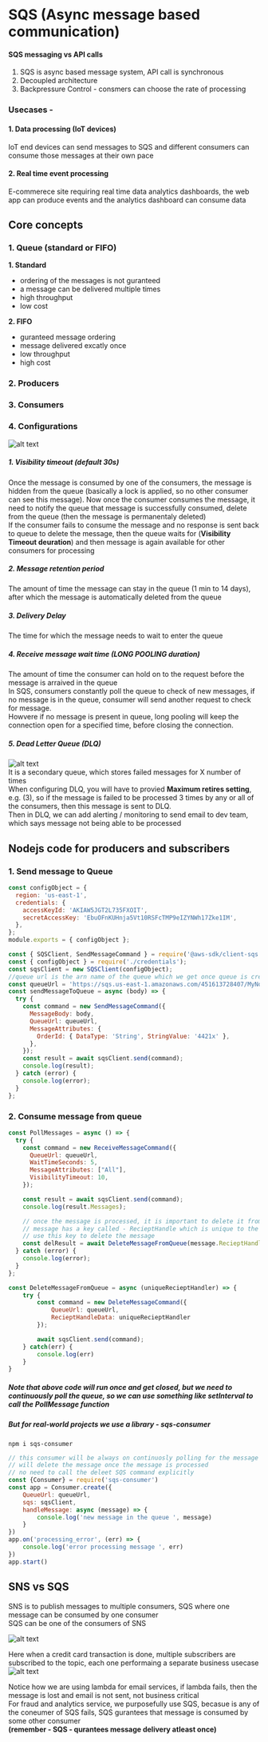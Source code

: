 # SQS (Async message based communication)

#### SQS messaging vs API calls
1. SQS is async based message system, API call is synchronous
2. Decoupled architecture
3. Backpressure Control - consmers can choose the rate of processing

### Usecases - 
#### 1. Data processing (IoT devices)
IoT end devices can send messages to SQS and different consumers can consume those messages at their own pace
#### 2. Real time event processing  
E-commerece site requiring real time data analytics dashboards, the web app can produce events and the analytics dashboard can consume data

## Core concepts

### 1. Queue (standard or FIFO)
**1. Standard**  
 - ordering of the messages is not guranteed
 - a message can be delivered multiple times
 - high throughput
 - low cost

**2. FIFO**
 - guranteed message ordering
 - message delivered excatly once
 - low throughput
 - high cost

### 2. Producers 

### 3. Consumers

### 4. Configurations  
![alt text](PNG/SQS2.PNG "Title")  

##### 1. Visibility timeout (default 30s)
Once the message is consumed by one of the consumers, the message is hidden from the queue (basically a lock is applied, so no other consumer can see this message). 
Now once the consumer consumes the message, it need to notify the queue that message is successfully consumed, delete from the queue (then the message is permanentaly deleted)  
If the consumer fails to consume the message and no response is sent back to queue to delete the message, then the queue waits for (**Visibility Timeout deuration**) and then message is again available for other consumers for processing

##### 2. Message retention period
The amount of time the message can stay in the queue (1 min to 14 days), after which the message is automatically deleted from the queue

##### 3. Delivery Delay
The time for which the message needs to wait to enter the queue

##### 4. Receive message wait time (LONG POOLING duration)
The amount of time the consumer can hold on to the request before the message is arraived in the queue  
In SQS, consumers constantly poll the queue to check of new messages, if no message is in the queue, consumer will send another request to check for message.  
Howvere if no message is present in queue, long pooling will keep the connection open for a specified time, before closing the connection.

##### 5. Dead Letter Queue (DLQ)
![alt text](PNG/SQS2.PNG "Title")  
It is a secondary queue, which stores failed messages for X number of times  
When configuring DLQ, you will have to provied **Maximum retires setting**, e.g. (3), so if the message is failed to be processed 3 times by any or all of the consumers, then this message is sent to DLQ.  
Then in DLQ, we can add alerting / monitoring to send email to dev team, which says message not being able to be processed 

## Nodejs code for producers and subscribers

### 1. Send message to Queue  

```javascript
const configObject = {
  region: 'us-east-1',
  credentials: {
    accessKeyId: 'AKIAW5JGT2L735FXOIT',
    secretAccessKey: 'EbuOFnKUHnja5Vt10RSFcTMP9eIZYNWh17Zke1IM',
  },
};
module.exports = { configObject };
```

```javascript
const { SQSClient, SendMessageCommand } = require('@aws-sdk/client-sqs');
const { configObject } = require('./credentials');
const sqsClient = new SQSClient(configObject);
//queue url is the arn name of the queue which we get once queue is created in AWS console
const queueUrl = 'https://sqs.us-east-1.amazonaws.com/451613728407/MyNodeQueue';
const sendMessageToQueue = async (body) => {
  try {
    const command = new SendMessageCommand({
      MessageBody: body,
      QueueUrl: queueUrl,
      MessageAttributes: {
        OrderId: { DataType: 'String', StringValue: '4421x' },
      },
    });
    const result = await sqsClient.send(command);
    console.log(result);
  } catch (error) {
    console.log(error);
  }
};
```

### 2. Consume message from queue

```javascript
const PollMessages = async () => {
  try {
    const command = new ReceiveMessageCommand({
      QueueUrl: queueUrl,
      WaitTimeSeconds: 5,
      MessageAttributes: ["All"],
      VisibilityTimeout: 10,
    });

    const result = await sqsClient.send(command);
    console.log(result.Messages);

    // once the message is processed, it is important to delete it from the queue
    // message has a key called - RecieptHandle which is unique to the message
    // use this key to delete the message
    const delResult = await DeleteMessageFromQueue(message.RecieptHandle)
  } catch (error) {
    console.log(error);
  }
};

const DeleteMessageFromQueue = async (uniqueRecieptHandler) => {
    try {
        const command = new DeleteMessageCommand({
            QueueUrl: queueUrl,
            RecieptHandleData: uniqueRecieptHandler
        });

        await sqsClient.send(command);
    } catch(err) {
        console.log(err)
    }
}
```

##### Note that above code will run once and get closed, but we need to continuously poll the queue, so we can use something like setInterval to call the PollMessage function
##### But for real-world projects we use a library - sqs-consumer

```npm i sqs-consumer``` 

```javascript
// this consumer will be always on continuosly polling for the message
// will delete the message once the message is processed
// no need to call the deleet SQS command explicitly
const {Consumer} = require('sqs-consumer')
const app = Consumer.create({
    QueueUrl: queueUrl,
    sqs: sqsClient,
    handleMessage: async (message) => {
        console.log('new message in the queue ', message)
    }
})
app.on('processing_error', (err) => {
    console.log('error processing message ', err)
})
app.start()
```

## SNS vs SQS

SNS is to publish messages to multiple consumers, SQS where one message can be consumed by one consumer  
SQS can be one of the consumers of SNS

![alt text](PNG/SNS1.PNG "Title") 

Here when a credit card transaction is done, multiple subscribers are subscribed to the topic, each one performaing a separate business usecase
![alt text](PNG/SNS2.PNG "Title") 

Notice how we are using lambda for email services, if lambda fails, then the message is lost and email is not sent, not business critical  
For fraud and analytics service, we purposefully use SQS, becasue is any of the coneumer of SQS fails, SQS gurantees that message is consumed by some other consumer  
**(remember - SQS - qurantees message delivery atleast once)**
